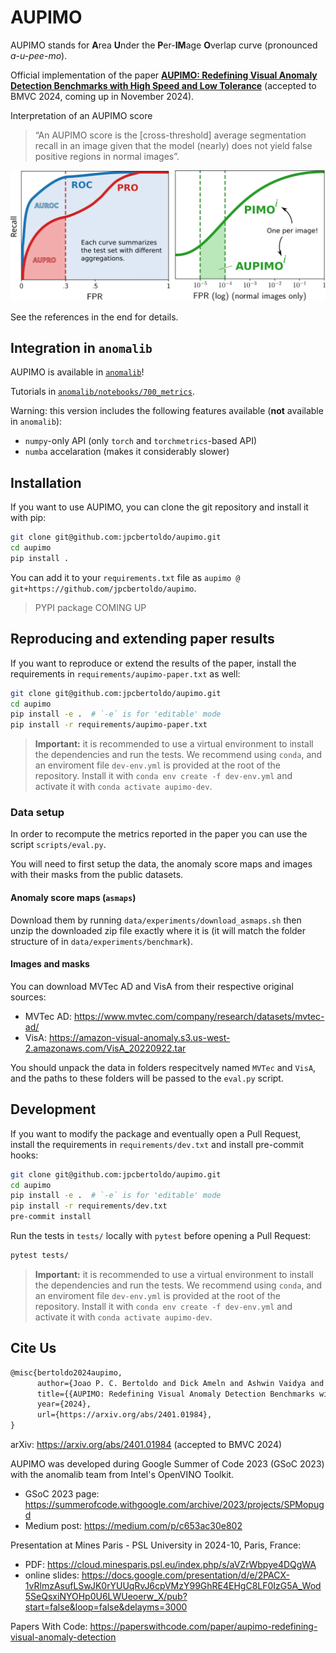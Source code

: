 # AUPIMO

AUPIMO stands for **A**rea **U**nder the **P**er-**IM**age **O**verlap curve (pronounced _a-u-pee-mo_).

Official implementation of the paper [**AUPIMO: Redefining Visual Anomaly Detection Benchmarks with High Speed and Low Tolerance**](https://arxiv.org/abs/2401.01984) (accepted to BMVC 2024, coming up in November 2024).

Interpretation of an AUPIMO score 

> “An AUPIMO score is the [cross-threshold] average segmentation recall in an image given that the model (nearly) does not yield false positive regions in normal images”.

![AUROC vs. AUPRO vs. AUPIMO](roc_pro_pimo.svg)

See the references in the end for details.

## Integration in `anomalib`

AUPIMO is available in [`anomalib`](https://github.com/openvinotoolkit/anomalib)! 

Tutorials in [`anomalib/notebooks/700_metrics`](https://github.com/openvinotoolkit/anomalib/tree/main/notebooks/700_metrics).

Warning: this version includes the following features available (**not** available in `anomalib`):
- `numpy`-only API (only `torch` and `torchmetrics`-based API)
- `numba` accelaration (makes it considerably slower)

## Installation

If you want to use AUPIMO, you can clone the git repository and install it with pip:

```bash
git clone git@github.com:jpcbertoldo/aupimo.git
cd aupimo
pip install .
```

You can add it to your `requirements.txt` file as `aupimo @ git+https://github.com/jpcbertoldo/aupimo`.

> PYPI package COMING UP

## Reproducing and extending paper results

If you want to reproduce or extend the results of the paper, install the requirements in `requirements/aupimo-paper.txt` as well:

```bash
git clone git@github.com:jpcbertoldo/aupimo.git
cd aupimo
pip install -e .  # `-e` is for 'editable' mode
pip install -r requirements/aupimo-paper.txt
```

> **Important:** it is recommended to use a virtual environment to install the dependencies and run the tests.
> We recommend using `conda`, and an enviroment file `dev-env.yml` is provided at the root of the repository.
> Install it with `conda env create -f dev-env.yml` and activate it with `conda activate aupimo-dev`.

### Data setup

In order to recompute the metrics reported in the paper you can use the script `scripts/eval.py`.

You will need to first setup the data, the anomaly score maps and images with their masks from the public datasets.

#### Anomaly score maps (`asmaps`)

Download them by running `data/experiments/download_asmaps.sh` then unzip the downloaded zip file exactly where it is (it will match the folder structure of in `data/experiments/benchmark`).

#### Images and masks

You can download MVTec AD and VisA from their respective original sources:

- MVTec AD: <https://www.mvtec.com/company/research/datasets/mvtec-ad/>
- VisA: <https://amazon-visual-anomaly.s3.us-west-2.amazonaws.com/VisA_20220922.tar>

You should unpack the data in folders respecitvely named `MVTec` and `VisA`, and the paths to these folders will be passed to the `eval.py` script.

## Development

If you want to modify the package and eventually open a Pull Request, install the requirements in `requirements/dev.txt` and install pre-commit hooks:

```bash
git clone git@github.com:jpcbertoldo/aupimo.git
cd aupimo
pip install -e .  # `-e` is for 'editable' mode
pip install -r requirements/dev.txt
pre-commit install
```

Run the tests in `tests/` locally with `pytest` before opening a Pull Request:

```bash
pytest tests/
```

> **Important:** it is recommended to use a virtual environment to install the dependencies and run the tests.
> We recommend using `conda`, and an enviroment file `dev-env.yml` is provided at the root of the repository.
> Install it with `conda env create -f dev-env.yml` and activate it with `conda activate aupimo-dev`.

## Cite Us

```tex
@misc{bertoldo2024aupimo,
      author={Joao P. C. Bertoldo and Dick Ameln and Ashwin Vaidya and Samet Akçay},
      title={{AUPIMO: Redefining Visual Anomaly Detection Benchmarks with High Speed and Low Tolerance}}, 
      year={2024},
      url={https://arxiv.org/abs/2401.01984}, 
}
```

arXiv: <https://arxiv.org/abs/2401.01984> (accepted to BMVC 2024)

AUPIMO was developed during Google Summer of Code 2023 (GSoC 2023) with the anomalib team from Intel's OpenVINO Toolkit.
- GSoC 2023 page: <https://summerofcode.withgoogle.com/archive/2023/projects/SPMopugd>
- Medium post: <https://medium.com/p/c653ac30e802>

Presentation at Mines Paris - PSL University in 2024-10, Paris, France:
- PDF: <https://cloud.minesparis.psl.eu/index.php/s/aVZrWbpye4DQgWA>
- online slides: <https://docs.google.com/presentation/d/e/2PACX-1vRlmzAsufLSwJK0rYUUqRvJ6cpVMzY99GhRE4EHgC8LF0IzG5A_Wod5SeQsxiNYOHp0U6LWUeoerw_X/pub?start=false&loop=false&delayms=3000>

Papers With Code: <https://paperswithcode.com/paper/aupimo-redefining-visual-anomaly-detection>
